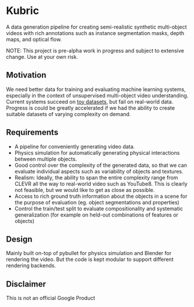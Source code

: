 # Kubric

A data generation pipeline for creating semi-realistic synthetic multi-object 
videos with rich annotations such as instance segmentation masks, depth maps, 
and optical flow.

NOTE: This project is pre-alpha work in progress and subject to extensive change. Use at your own risk.



## Motivation
We need better data for training and evaluating machine learning systems, especially in the context of unsupervised multi-object video understanding.
Current systems succeed on [toy datasets](https://github.com/deepmind/multi_object_datasets), but fail on real-world data.
Progress is could be greatly accelerated if we had the ability to create suitable datasets of varying complexity on demand.

## Requirements
- A pipeline for conveniently generating video data. 
- Physics simulation for automatically generating physical interactions between multiple objects.
- Good control over the complexity of the generated data, so that we can evaluate individual aspects such as variability of objects and textures.
- Realism: Ideally, the ability to span the entire complexity range from CLEVR all the way to real-world video such as YouTube8. This is clearly not feasible, but we would like to get as close as possible. 
- Access to rich ground truth information about the objects in a scene for the purpose of evaluation (eg. object segmentations and properties)
- Control the train/test split to evaluate compositionality and systematic generalization (for example on held-out combinations of features or objects)


## Design
Mainly built on-top of pybullet for physics simulation and Blender for rendering the video.
But the code is kept modular to support different rendering backends.



## Disclaimer
This is not an official Google Product
